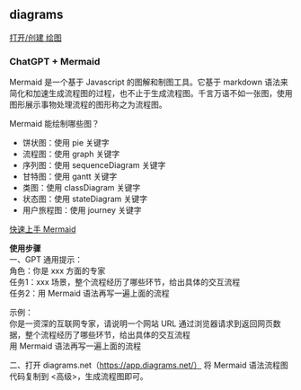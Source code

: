 ## diagrams

[打开/创建 绘图](https://app.diagrams.net/)  

### ChatGPT + Mermaid
Mermaid 是一个基于 Javascript 的图解和制图工具。它基于 markdown 语法来简化和加速生成流程图的过程，也不止于生成流程图。千言万语不如一张图，使用图形展示事物处理流程的图形称之为流程图。

Mermaid 能绘制哪些图？
- 饼状图：使用 pie 关键字   
- 流程图：使用 graph 关键字   
- 序列图：使用 sequenceDiagram 关键字  
- 甘特图：使用 gantt 关键字  
- 类图：使用 classDiagram 关键字  
- 状态图：使用 stateDiagram 关键字  
- 用户旅程图：使用 journey 关键字  

[快速上手 Mermaid](https://snowdreams1006.github.io/write/mermaid-flow-chart.html)  

**使用步骤**  
一、GPT 通用提示：  
角色：你是 xxx 方面的专家   
任务1：xxx 场景，整个流程经历了哪些环节，给出具体的交互流程  
任务2：用 Mermaid 语法再写一遍上面的流程  

示例：  
你是一资深的互联网专家，请说明一个网站 URL 通过浏览器请求到返回网页数据，整个流程经历了哪些环节，给出具体的交互流程  
用 Mermaid 语法再写一遍上面的流程  


二、打开 diagrams.net（https://app.diagrams.net/） 将 Mermaid 语法流程图代码复制到 <高级>，生成流程图即可。
